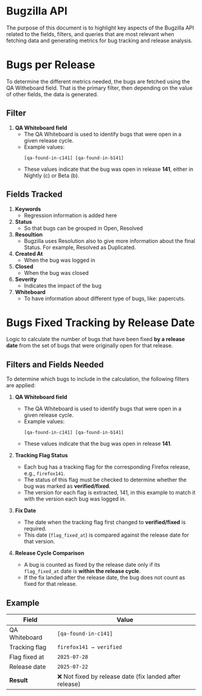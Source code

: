 # Bugzilla API

The purpose of this document is to highlight key aspects of the Bugzilla API related to the fields, filters, and queries that are most relevant when fetching data and generating metrics for bug tracking and release analysis.

# Bugs per Release

To determine the different metrics needed, the bugs are fetched using the QA Witheboard field. That is the primary filter, then depending on the value of other fields, the data is generated.

## Filter

1. **QA Whiteboard field**  
   - The QA Whiteboard is used to identify bugs that were open in a given release cycle.  
   - Example values:  
     ```
     [qa-found-in-c141] [qa-found-in-b141]
     ```  
   - These values indicate that the bug was open in release **141**, either in Nightly (c) or Beta (b).

## Fields Tracked

1. **Keywords**
   - Regression information is added here
2. **Status**
   - So that bugs can be grouped in Open, Resolved
3. **Resoultion**
   - Bugzilla uses Resolution also to give more information about the final Status. For example, Resolved as Duplicated.
4. **Created At**
   - When the bug was logged in
5. **Closed**
   - When the bug was closed
6. **Severity**
   - Indicates the impact of the bug
7. **Whiteboard**
   - To have information about different type of bugs, like: papercuts.

# Bugs Fixed Tracking by Release Date

 Logic to calculate the number of bugs that have been fixed **by a release date** from the set of bugs that were originally open for that release.

## Filters and Fields Needed

To determine which bugs to include in the calculation, the following filters are applied:

1. **QA Whiteboard field**  
   - The QA Whiteboard is used to identify bugs that were open in a given release cycle.  
   - Example values:  
     ```
     [qa-found-in-c141] [qa-found-in-b141]
     ```  
   - These values indicate that the bug was open in release **141**.

2. **Tracking Flag Status**  
   - Each bug has a tracking flag for the corresponding Firefox release, e.g., `firefox141`.  
   - The status of this flag must be checked to determine whether the bug was marked as **verified/fixed**.
   - The version for each flag is extracted, 141, in this example to match it with the version each bug was logged in.

3. **Fix Date**  
   - The date when the tracking flag first changed to **verified/fixed** is required.  
   - This date (`flag_fixed_at`) is compared against the release date for that version.

4. **Release Cycle Comparison**  
   - A bug is counted as fixed by the release date only if its `flag_fixed_at` date is **within the release cycle**.  
   - If the fix landed after the release date, the bug does not count as fixed for that release.

## Example

| Field         | Value                  |
|---------------|------------------------|
| QA Whiteboard | `[qa-found-in-c141]`   |
| Tracking flag | `firefox141 → verified`|
| Flag fixed at | `2025-07-28`           |
| Release date  | `2025-07-22`           |
| **Result**    | ❌ Not fixed by release date (fix landed after release) |
